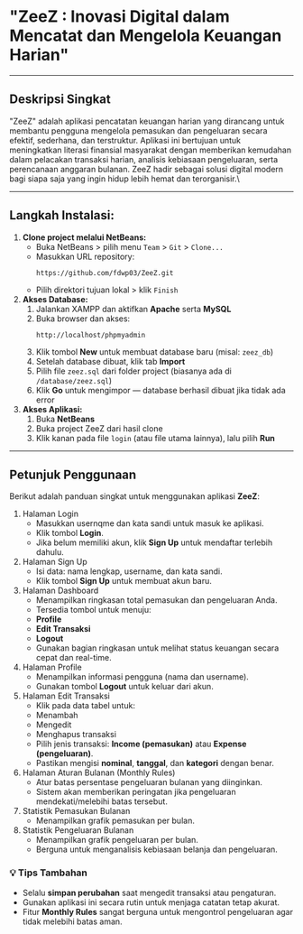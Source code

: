 # "ZeeZ : Inovasi Digital dalam Mencatat dan Mengelola Keuangan Harian" 

---
## Deskripsi Singkat
"ZeeZ" adalah aplikasi pencatatan keuangan harian yang dirancang untuk membantu pengguna mengelola pemasukan dan pengeluaran secara efektif, sederhana, dan terstruktur. Aplikasi ini bertujuan untuk meningkatkan literasi finansial masyarakat dengan memberikan kemudahan dalam pelacakan transaksi harian, analisis kebiasaan pengeluaran, serta perencanaan anggaran bulanan. ZeeZ hadir sebagai solusi digital modern bagi siapa saja yang ingin hidup lebih hemat dan terorganisir.\

---
## Langkah Instalasi:
1. **Clone project melalui NetBeans:**
   - Buka NetBeans > pilih menu `Team` > `Git` > `Clone...`
   - Masukkan URL repository:
     ```
     https://github.com/fdwp03/ZeeZ.git
     ```
   - Pilih direktori tujuan lokal > klik `Finish`
2. **Akses Database:**
   1. Jalankan XAMPP dan aktifkan **Apache** serta **MySQL**
   2. Buka browser dan akses:
      ```
      http://localhost/phpmyadmin
      ```
   3. Klik tombol **New** untuk membuat database baru (misal: `zeez_db`)
   4. Setelah database dibuat, klik tab **Import**
   5. Pilih file `zeez.sql` dari folder project (biasanya ada di `/database/zeez.sql`)
   6. Klik **Go** untuk mengimpor — database berhasil dibuat jika tidak ada error
3. **Akses Aplikasi:**
   1. Buka **NetBeans**
   2. Buka project ZeeZ dari hasil clone
   3. Klik kanan pada file `login` (atau file utama lainnya), lalu pilih **Run**

---
## Petunjuk Penggunaan
Berikut adalah panduan singkat untuk menggunakan aplikasi **ZeeZ**:
1. Halaman Login
   - Masukkan usernqme dan kata sandi untuk masuk ke aplikasi.
   - Klik tombol **Login**.
   - Jika belum memiliki akun, klik **Sign Up** untuk mendaftar terlebih dahulu.
2. Halaman Sign Up
   - Isi data: nama lengkap, username, dan kata sandi.
   - Klik tombol **Sign Up** untuk membuat akun baru.
3. Halaman Dashboard
   - Menampilkan ringkasan total pemasukan dan pengeluaran Anda.
   - Tersedia tombol untuk menuju:
   - **Profile**
   - **Edit Transaksi**
   - **Logout**
   - Gunakan bagian ringkasan untuk melihat status keuangan secara cepat dan real-time.
4. Halaman Profile
   - Menampilkan informasi pengguna (nama dan username).
   - Gunakan tombol **Logout** untuk keluar dari akun.
5. Halaman Edit Transaksi
   - Klik pada data tabel untuk:
   - Menambah
   - Mengedit
   - Menghapus transaksi
   - Pilih jenis transaksi: **Income (pemasukan)** atau **Expense (pengeluaran)**.
   - Pastikan mengisi **nominal**, **tanggal**, dan **kategori** dengan benar.
6. Halaman Aturan Bulanan (Monthly Rules)
   - Atur batas persentase pengeluaran bulanan yang diinginkan.
   - Sistem akan memberikan peringatan jika pengeluaran mendekati/melebihi batas tersebut.
7. Statistik Pemasukan Bulanan
   - Menampilkan grafik pemasukan per bulan.
8. Statistik Pengeluaran Bulanan
   - Menampilkan grafik pengeluaran per bulan.
   - Berguna untuk menganalisis kebiasaan belanja dan pengeluaran.
### 💡 Tips Tambahan
- Selalu **simpan perubahan** saat mengedit transaksi atau pengaturan.
- Gunakan aplikasi ini secara rutin untuk menjaga catatan tetap akurat.
- Fitur **Monthly Rules** sangat berguna untuk mengontrol pengeluaran agar tidak melebihi batas aman.
  

